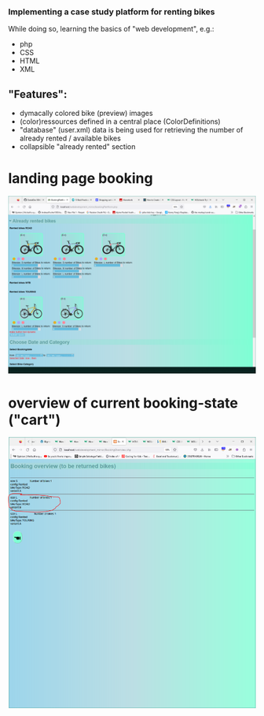 ### Implementing a case study platform for renting bikes
While doing so, learning the basics of "web development", e.g.:
- php
- CSS
- HTML
- XML

## "Features":
- dymacally colored bike (preview) images
- (color)ressources defined in a central place (ColorDefinitions)
- "database" (user.xml) data is being used for retrieving the number of already rented / available bikes
- collapsible "already rented" section

# landing page booking
<img src="Screenshot_CurrentState_Booking.PNG">

# overview of current booking-state ("cart")
<img src="Screenshot_CurrentState_Overview.PNG">